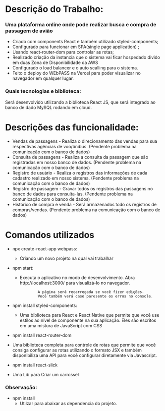 # Descrição do Trabalho:
### Uma plataforma online onde pode realizar busca e compra de passagem de avião
* Criado com components React e também utilizado styled-components;
* Configurado para funcionar em SPA(single page application) ;
* Usando react-router-dom para controlar as rotas;
* Realizado criação da instancia que o sistema vai ficar hospedado divido em duas Zona de Disponibilidade da AWS 
* Configurado o load balancer e o auto scalling para o sistema. 
* Feito o deploy do WEbPASS na Vercel para poder visualizar no navegador em qualquer lugar.

### Quais tecnologias e biblioteca:
Será desenvolvido utilizando a biblioteca React JS, que será integrado ao banco de dado MySQL rodando em cloud.

# Descrições das funcionalidade:
* Vendas de passagens - Realiza o direcionamento das vendas para sua respectivas agências de voo/ônibus. (Pendente problema na comunicação com o banco de dados)
* Consulta de passagens - Realiza a consulta da passagem que são registradas em nosso banco de dados. (Pendente problema na comunicação com o banco de dados)
* Registro de usuário - Realiza o registros das informações de cada cadastro realizado em nosso sistema. (Pendente problema na comunicação com o banco de dados)
* Registro de passagem - Gravar todos os registros das passagens no banco de dados para consulta-las. (Pendente problema na comunicação com o banco de dados)
* Histórico de compra e venda -  Será armazenados todo os registros de compras/vendas. (Pendente problema na comunicação com o banco de dados)

# Comandos utilizados

* npx create-react-app webpass:
  * Criando um novo projeto na qual vai trabalhar


* npm start:
  * Executa o aplicativo no modo de desenvolvimento.
    Abra http://localhost:3000/ para visualizá-lo no navegador.

                A página será recarregada se você fizer edições.
                Você também verá caso paresente os erros no console.

* npm install styled-components:
  * Uma biblioteca para React e React Native que permite 
    que você use estilos ao nível de componente na sua aplicação. 
    Eles são escritos em uma mistura de JavaScript com CSS

*  npm install react-router-dom
  * Uma biblioteca completa para controle de rotas que permite que você consiga configurar
    as rotas utilizando o formato JSX e também disponibiliza uma API para você 
    configurar diretamente via Javascript.

*  npm install react-slick
  * Uma Lib para Criar um carrossel

### Observação:
* npm install 
   * Utilzar para abaixar as dependencia do projeto.

